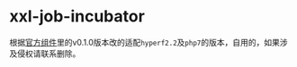 # xxl-job-incubator
根据[官方组件](https://github.com/hyperf/xxl-job-incubator)里的v0.1.0版本改的适配`hyperf2.2`及`php7`的版本，自用的，如果涉及侵权请联系删除。